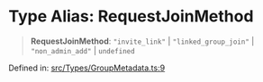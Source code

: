 # Type Alias: RequestJoinMethod

> **RequestJoinMethod**: `"invite_link"` \| `"linked_group_join"` \| `"non_admin_add"` \| `undefined`

Defined in: [src/Types/GroupMetadata.ts:9](https://github.com/Fokusdotid/Baileys/blob/6a8e2076fa4119b2d5152250d579a4fbed394533/src/Types/GroupMetadata.ts#L9)

